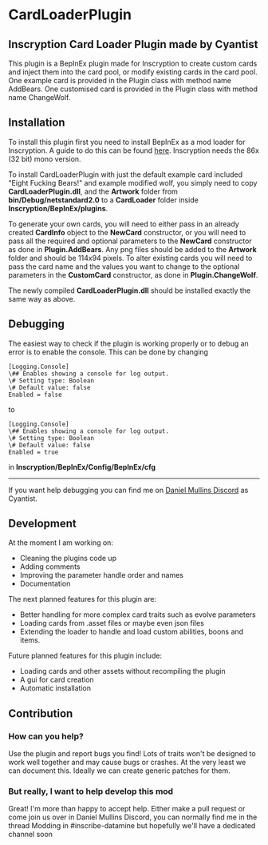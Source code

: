 
# CardLoaderPlugin
## Inscryption Card Loader Plugin made by Cyantist

This plugin is a BepInEx plugin made for Inscryption to create custom cards and inject them into the card pool, or modify existing cards in the card pool.
One example card is provided in the Plugin class with method name AddBears.
One customised card is provided in the Plugin class with method name ChangeWolf.

## Installation
To install this plugin first you need to install BepInEx as a mod loader for Inscryption. A guide to do this can be found [here](https://docs.bepinex.dev/articles/user_guide/installation/index.html#where-to-download-bepinex). Inscryption needs the 86x (32 bit) mono version.

To install CardLoaderPlugin with just the default example card included "Eight Fucking Bears!" and example modified wolf, you simply need to copy **CardLoaderPlugin.dll**, and the **Artwork** folder from **bin/Debug/netstandard2.0** to a **CardLoader** folder inside **Inscryption/BepInEx/plugins**.

To generate your own cards, you will need to either pass in an already created **CardInfo** object to the **NewCard** constructor, or you will need to pass all the required and optional parameters to the **NewCard** constructor as done in **Plugin.AddBears**. Any png files should be added to the **Artwork** folder and should be 114x94 pixels.
To alter existing cards you will need to pass the card name and the values you want to change to the optional parameters in the **CustomCard** constructor, as done in **Plugin.ChangeWolf**.

The newly compiled **CardLoaderPlugin.dll** should be installed exactly the same way as above.

## Debugging
The easiest way to check if the plugin is working properly or to debug an error is to enable the console. This can be done by changing
```
[Logging.Console]
\## Enables showing a console for log output.
\# Setting type: Boolean
\# Default value: false
Enabled = false
```
to
```
[Logging.Console]
\## Enables showing a console for log output.
\# Setting type: Boolean
\# Default value: false
Enabled = true
```
in **Inscryption/BepInEx/Config/BepInEx/cfg**
___
If you want help debugging you can find me on [Daniel Mullins Discord](https://discord.com/invite/danielmullinsgames) as Cyantist.

## Development
At the moment I am working on:

 - Cleaning the plugins code up
 - Adding comments
 - Improving the parameter handle order and names
 - Documentation

The next planned features for this plugin are:

 - Better handling for more complex card traits such as evolve parameters
 - Loading cards from .asset files or maybe even json files
 - Extending the loader to handle and load custom abilities, boons and items.

Future planned features for this plugin include:

 - Loading cards and other assets without recompiling the plugin
 - A gui for card creation
 - Automatic installation

## Contribution
### How can you help?
Use the plugin and report bugs you find! Lots of traits won't be designed to work well together and may cause bugs or crashes. At the very least we can document this. Ideally we can create generic patches for them.
### But really, I want to help develop this mod
Great! I'm more than happy to accept help. Either make a pull request or come join us over in Daniel Mullins Discord, you can normally find me in the thread Modding in #inscribe-datamine but hopefully we'll have a dedicated channel soon
